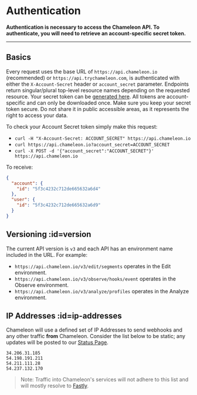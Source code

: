 # Authentication

**Authentication is necessary to access the Chameleon API. To authenticate, you will need to retrieve an account-specific secret token.**

---

## Basics

Every request uses the base URL of `https://api.chameleon.io` (recommended) or `https://api.trychameleon.com`, is authenticated with either the `X-Account-Secret` header or `account_secret` parameter. Endpoints return singular/plural top-level resource names depending on the requested resource.
Your secret token can be [generated here](https://app.chameleon.io/settings/tokens). All tokens are account-specific and can only be downloaded once. Make sure you keep your secret token secure. Do not share it in public accessible areas, as it represents the right to access your data.

To check your Account Secret token simply make this request:

- `curl -H "X-Account-Secret: ACCOUNT_SECRET" https://api.chameleon.io`
- `curl https://api.chameleon.io?account_secret=ACCOUNT_SECRET`
- `curl -X POST -d '{"account_secret":"ACCOUNT_SECRET"}' https://api.chameleon.io`

To receive:

```json
{
  "account": {
    "id": "5f3c4232c712de665632a6d4"
  },
  "user": {
    "id": "5f3c4232c712de665632a6d9"
  }
}
```

## Versioning :id=version

The current API version is `v3` and each API has an environment name included in the URL. For example:

- `https://api.chameleon.io/v3/edit/segments` operates in the Edit environment.
- `https://api.chameleon.io/v3/observe/hooks/event` operates in the Observe environment.
- `https://api.chameleon.io/v3/analyze/profiles` operates in the Analyze environment.


## IP Addresses :id=ip-addresses

Chameleon will use a defined set of IP Addresses to send webhooks and any other traffic **from** Chameleon.
Consider the list below to be static; any updates will be posted to our [Status Page](https://status.chameleon.io).

```text
34.206.31.185
54.198.191.211
54.211.111.28
54.237.132.170
```


> Note: Traffic into Chameleon's services will not adhere to this list and will mostly resolve to [Fastly](https://www.fastly.com/).

